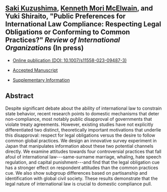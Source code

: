 ## [Saki Kuzushima](https://ksaki.github.io/), [Kenneth Mori McElwain](https://www.kennethmcelwain.com/), and Yuki Shiraito, "Public Preferences for International Law Compliance: Respecting Legal Obligations or Conforming to Common Practices?" _Review of International Organizations_ (In press)

- [Online publication (DOI: 10.1007/s11558-023-09487-3)](https://doi.org/10.1007/s11558-023-09487-3)

- [Accepted Manuscript](../files/intl_survey.pdf)

- [Supplementary Information](../files/intl_survey_si.pdf)

<!-- - [Replication Materials](https://doi.org/) -->

## Abstract
Despite significant debate about the ability of international law to constrain state behavior, recent research points to domestic mechanisms that deter non-compliance, most notably public disapproval of governments that violate treaty agreements. However, existing studies have not explicitly differentiated two distinct, theoretically important motivations that underlie this disapproval: respect for legal obligations versus the desire to follow common global practices. We design an innovative survey experiment in Japan that manipulates information about these two potential channels directly. We examine attitudes towards four controversial practices that fall afoul of international law---same-surname marriage, whaling, hate speech regulation, and capital punishment---and find that the legal obligation cue has a stronger effect on respondent attitudes than the common practices cue. We also show subgroup differences based on partisanship and identification with global civil society. These results demonstrate that the legal nature of international law is crucial to domestic compliance pull.
